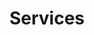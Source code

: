 ---
title: Services
menu:
  main:
    weight: 1
  footer:
    weight: 1
seo:
  page_title: Services
  meta_description: At Chiropractic Family, our mission is to provide compassionate and personalized chiropractic care to help you achieve optimal health and wellness.
  featured_image: /chiropractic-family-social-preview_pnr7xb
hero: 
  enabled: true
  heading: Our Services
  sub_heading:
  body:
    Dr. Emily provides safe and effective chiropractic adjustments for all ages. Dr. Emily has training in diversified, Thompson, and Activator, as well as many more techniques.


    At Chiropractic Family, we provide services to those who are infants to elderly.
  button:
    enabled: false
    button_url: #
    button_text: Visit Us
  image:
    image_url: /artistic-branch_l1qtz9.jpg
    image_alt: Artistic Branch
  image1:
    image_url: /stock-baby-image_xfoebd.jpg
    image_alt:  Stock Image Baby
who_we_service:
  enabled: true
  content:
    - heading: pregnancy
      benefits: >-
        * Reduce average labor times

        * Increase comfort during pregnancy

        * Support natural labor

        * Relieve neck, back, + pelvic pain
        
        * Utilizes the Webster Technique
        
        * Alleviate nausea, reflux + indigestion
    - heading: infants
      benefits: >-
        * Alignment after birth

        * Alleviate growing pains

        * Reduce excessive crying

        * Helps gas pain + constipation

        * Treat nursing issues

        * Proper development
    - heading: kiddos
      benefits: >-
        * Ease colic symptoms

        * Address constipation

        * Prevent ear infections

        * Boost immune system function

        * Improve sleep

        * Coordination
    - heading: adults
      benefits: >-
        * Improve energy + focus

        * Manage stress + moods

        * Reduce inflammation

        * Pain relief

        * Added mobility

        * Sciatica treatment
page_block:
  heading: what to expect
  enabled: true
  content:
    - heading: "Consultation and Examination:"
      body: 
        During your first visit, Dr. Emily will take a detailed health history and discuss your health concerns, goals, and reason for your visit. After the initial consultation, we will perform a comprehensive chiropractic exam.
    - heading: "Report of findings:"
      body: 
        Your report of findings is scheduled after your initial consultation. This allows the doctor to have time to interpret and understand your chiropractic exam and come up with a treatment plan specifically for you. The report of findings is a detailed report of what you need to help solve the problem that brought you into our office. With your individual care in mind, we are hoping to be the solution to your concerns.
    - heading: "Continuing care:"
      body: 
        Your adjustments will be given by Dr. Emily, and anything else that she sees necessary to help you on your healing journey. Stretching and exercises may be recommended to help you feel great. Please ask questions along the way! We are excited to be part of your health journey.
  button: 
    enabled: false
    button_url: #
    button_text: 
  image:
    image_url: /back-exam-group_uswt0w.jpg
    image_alt: Image of a patient getting a back exam
  image1:
    image_url: /back-massage-group_q9tv8w.jpg
    image_alt: Image of a patient getting a back massage
---